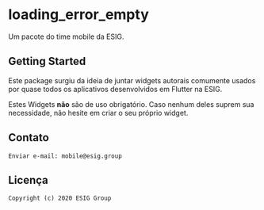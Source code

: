 # loading_error_empty

Um pacote do time mobile da ESIG.

## Getting Started

Este package surgiu da ideia de juntar widgets autorais comumente usados por quase todos os aplicativos desenvolvidos em Flutter na ESIG.

Estes Widgets **não** são de uso obrigatório. Caso nenhum deles suprem sua necessidade, não hesite em criar o seu próprio widget.

## Contato

    Enviar e-mail: mobile@esig.group

## Licença

    Copyright (c) 2020 ESIG Group
